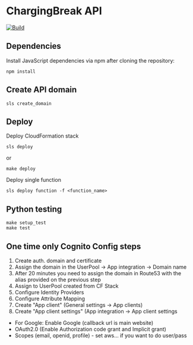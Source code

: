 # ChargingBreak API

[![Build](https://travis-ci.org/ChargingBreak/chargingbreak-api.svg?branch=master)](https://travis-ci.org/ChargingBreak/chargingbreak-api)

## Dependencies

Install JavaScript dependencies via npm after cloning the repository:

```
npm install
```

## Create API domain

```
sls create_domain
```

## Deploy

Deploy CloudFormation stack

```
sls deploy
```
or
```
make deploy
```

Deploy single function

```
sls deploy function -f <function_name>
```

## Python testing

```
make setup_test
make test
```

## One time only Cognito Config steps
1. Create auth. domain and certificate
1. Assign the domain in the UserPool -> App integration -> Domain name
1. After 20 minutes you need to assign the domain in Route53 with the alias provided on the previous step
1. Assign to UserPool created from CF Stack
1. Configure Identity Providers
1. Configure Attribute Mapping
1. Create "App client" (General settings -> App clients)
1. Create "App client settings" (App integration -> App client settings
  * For Google: Enable Google (callback url is main website)
  * OAuth2.0 (Enable Authorization code grant and Implicit grant)
  * Scopes (email, openid, profile) - set aws... if you want to do user/pass
  
